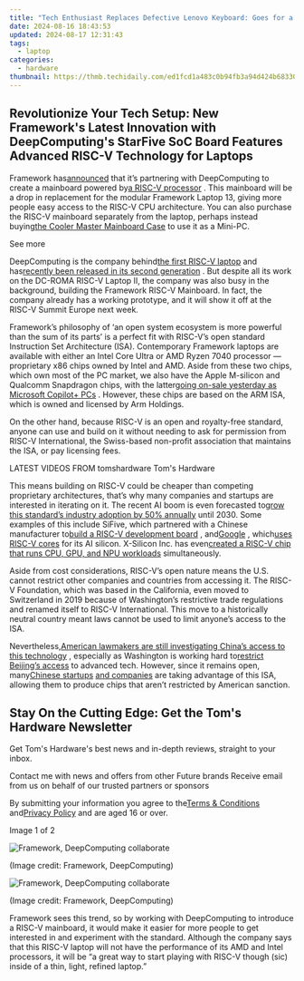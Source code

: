 ```yaml
---
title: "Tech Enthusiast Replaces Defective Lenovo Keyboard: Goes for a Powerful Combo of Titanium Case & Mechanical Keys"
date: 2024-08-16 18:43:53
updated: 2024-08-17 12:31:43
tags:
  - laptop
categories:
  - hardware
thumbnail: https://thmb.techidaily.com/ed1fcd1a483c0b94fb3a94d424b683306978ea21af775c15bb832d4ec0a46f79.jpg
---
```


## Revolutionize Your Tech Setup: New Framework's Latest Innovation with DeepComputing's StarFive SoC Board Features Advanced RISC-V Technology for Laptops

Framework has[announced](https://x.com/FrameworkPuter/status/1803072040569901452) that it’s partnering with DeepComputing to create a mainboard powered by[a RISC-V processor](https://tools.techidaily.com) . This mainboard will be a drop in replacement for the modular Framework Laptop 13, giving more people easy access to the RISC-V CPU architecture. You can also purchase the RISC-V mainboard separately from the laptop, perhaps instead buying[the Cooler Master Mainboard Case](https://www.coolermaster.com/en-global/products/framework/) to use it as a Mini-PC.

 See more

 DeepComputing is the company behind[the first RISC-V laptop](https://tools.techidaily.com) and has[recently been released in its second generation](https://tools.techidaily.com) . But despite all its work on the DC-ROMA RISC-V Laptop II, the company was also busy in the background, building the Framework RISC-V Mainboard. In fact, the company already has a working prototype, and it will show it off at the RISC-V Summit Europe next week.

 Framework’s philosophy of ‘an open system ecosystem is more powerful than the sum of its parts’ is a perfect fit with RISC-V’s open standard Instruction Set Architecture (ISA). Contemporary Framework laptops are available with either an Intel Core Ultra or AMD Ryzen 7040 processor — proprietary x86 chips owned by Intel and AMD. Aside from these two chips, which own most of the PC market, we also have the Apple M-silicon and Qualcomm Snapdragon chips, with the latter[going on-sale yesterday as Microsoft Copilot+ PCs](https://tools.techidaily.com) . However, these chips are based on the ARM ISA, which is owned and licensed by Arm Holdings.

 On the other hand, because RISC-V is an open and royalty-free standard, anyone can use and build on it without needing to ask for permission from RISC-V International, the Swiss-based non-profit association that maintains the ISA, or pay licensing fees.

 LATEST VIDEOS FROM tomshardware Tom's Hardware

 This means building on RISC-V could be cheaper than competing proprietary architectures, that’s why many companies and startups are interested in iterating on it. The recent AI boom is even forecasted to[grow this standard’s industry adoption by 50% annually](https://tools.techidaily.com) until 2030\. Some examples of this include SiFive, which partnered with a Chinese manufacturer to[build a RISC-V development board](https://tools.techidaily.com) , and[Google](https://tools.techidaily.com) , which[uses RISC-V cores](https://tools.techidaily.com) for its AI silicon. X-Silicon Inc. has even[created a RISC-V chip that runs CPU, GPU, and NPU workloads](https://tools.techidaily.com) simultaneously.

 Aside from cost considerations, RISC-V’s open nature means the U.S. cannot restrict other companies and countries from accessing it. The RISC-V Foundation, which was based in the California, even moved to Switzerland in 2019 because of Washington’s restrictive trade regulations and renamed itself to RISC-V International. This move to a historically neutral country meant laws cannot be used to limit anyone’s access to the ISA.

 Nevertheless,[American lawmakers are still investigating China’s access to this technology](https://tools.techidaily.com) , especially as Washington is working hard to[restrict Beijing’s access](https://tools.techidaily.com) to advanced tech. However, since it remains open, many[Chinese startups](https://tools.techidaily.com) [and companies](https://tools.techidaily.com) are taking advantage of this ISA, allowing them to produce chips that aren’t restricted by American sanction.

## Stay On the Cutting Edge: Get the Tom's Hardware Newsletter

 Get Tom's Hardware's best news and in-depth reviews, straight to your inbox.

 Contact me with news and offers from other Future brands  Receive email from us on behalf of our trusted partners or sponsors

 By submitting your information you agree to the[Terms & Conditions](https://futureplc.com/terms-conditions/) and[Privacy Policy](https://futureplc.com/privacy-policy/) and are aged 16 or over.

 Image 1 of 2

![Framework, DeepComputing collaborate](https://vanilla.futurecdn.net/cyclingnews/media/img/missing-image.svg)

 (Image credit: Framework, DeepComputing)

![Framework, DeepComputing collaborate](https://vanilla.futurecdn.net/cyclingnews/media/img/missing-image.svg)

 (Image credit: Framework, DeepComputing)

 Framework sees this trend, so by working with DeepComputing to introduce a RISC-V mainboard, it would make it easier for more people to get interested in and experiment with the standard. Although the company says that this RISC-V laptop will not have the performance of its AMD and Intel processors, it will be “a great way to start playing with RISC-V though (sic) inside of a thin, light, refined laptop.”

<ins class="adsbygoogle"
     style="display:block"
     data-ad-format="autorelaxed"
     data-ad-client="ca-pub-7571918770474297"
     data-ad-slot="1223367746"></ins>



<ins class="adsbygoogle"
     style="display:block"
     data-ad-client="ca-pub-7571918770474297"
     data-ad-slot="8358498916"
     data-ad-format="auto"
     data-full-width-responsive="true"></ins>
